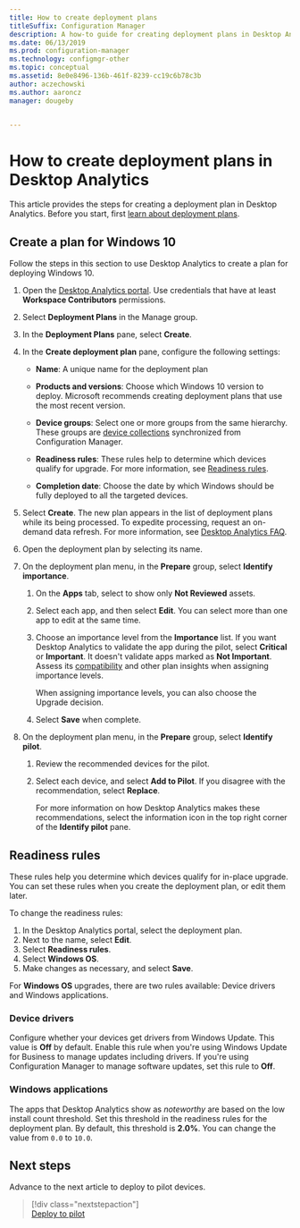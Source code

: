 ```yaml
---
title: How to create deployment plans
titleSuffix: Configuration Manager
description: A how-to guide for creating deployment plans in Desktop Analytics.
ms.date: 06/13/2019
ms.prod: configuration-manager
ms.technology: configmgr-other
ms.topic: conceptual
ms.assetid: 8e0e8496-136b-461f-8239-cc19c6b78c3b
author: aczechowski
ms.author: aaroncz
manager: dougeby


---
```


# How to create deployment plans in Desktop Analytics

This article provides the steps for creating a deployment plan in Desktop Analytics. Before you start, first [learn about deployment plans](/sccm/desktop-analytics/about-deployment-plans).

## Create a plan for Windows 10

Follow the steps in this section to use Desktop Analytics to create a plan for deploying Windows 10.

1. Open the [Desktop Analytics portal](https://aka.ms/desktopanalytics). Use credentials that have at least **Workspace Contributors** permissions.  

2. Select **Deployment Plans** in the Manage group.  

3. In the **Deployment Plans** pane, select **Create**.  

4. In the **Create deployment plan** pane, configure the following settings:  

    - **Name**: A unique name for the deployment plan  

    - **Products and versions**: Choose which Windows 10 version to deploy. Microsoft recommends creating deployment plans that use the most recent version.  

    - **Device groups**: Select one or more groups from the same hierarchy. These groups are [device collections](/configmgr/desktop-analytics/connect-configmgr#bkmk_Collections) synchronized from Configuration Manager.  

    - **Readiness rules**: These rules help to determine which devices qualify for upgrade. For more information, see [Readiness rules](#readiness-rules).  

    - **Completion date**: Choose the date by which Windows should be fully deployed to all the targeted devices.  

5. Select **Create**. The new plan appears in the list of deployment plans while its being processed. To expedite processing, request an on-demand data refresh. For more information, see [Desktop Analytics FAQ](/sccm/desktop-analytics/faq##can-i-reduce-the-amount-of-time-it-takes-for-data-to-refresh-in-my-desktop-analytics-portal).  

6. Open the deployment plan by selecting its name.  

7. On the deployment plan menu, in the **Prepare** group, select **Identify importance**.  

    1. On the **Apps** tab, select to show only **Not Reviewed** assets.  

    2. Select each app, and then select **Edit**. You can select more than one app to edit at the same time.  

    3. Choose an importance level from the **Importance** list. If you want Desktop Analytics to validate the app during the pilot, select **Critical** or **Important**. It doesn't validate apps marked as **Not Important**. Assess its [compatibility](/sccm/desktop-analytics/compat-assessment) and other plan insights when assigning importance levels.  

        When assigning importance levels, you can also choose the Upgrade decision.  

    4. Select **Save** when complete.  

8. On the deployment plan menu, in the **Prepare** group, select **Identify pilot**.  

    1. Review the recommended devices for the pilot.  

    2. Select each device, and select **Add to Pilot**. If you disagree with the recommendation, select **Replace**.  

        For more information on how Desktop Analytics makes these recommendations, select the information icon in the top right corner of the **Identify pilot** pane.

## Readiness rules

These rules help you determine which devices qualify for in-place upgrade. You can set these rules when you create the deployment plan, or edit them later.

To change the readiness rules:

1. In the Desktop Analytics portal, select the deployment plan.
1. Next to the name, select **Edit**.
1. Select **Readiness rules**.
1. Select **Windows OS**.
1. Make changes as necessary, and select **Save**.

For **Windows OS** upgrades, there are two rules available: Device drivers and Windows applications.

### Device drivers

Configure whether your devices get drivers from Windows Update. This value is **Off** by default. Enable this rule when you're using Windows Update for Business to manage updates including drivers. If you're using Configuration Manager to manage software updates, set this rule to **Off**.

### Windows applications

The apps that Desktop Analytics show as *noteworthy* are based on the low install count threshold. Set this threshold in the readiness rules for the deployment plan. By default, this threshold is **2.0%**. You can change the value from `0.0` to `10.0`.


## Next steps

Advance to the next article to deploy to pilot devices.
> [!div class="nextstepaction"]  
> [Deploy to pilot](/sccm/desktop-analytics/deploy-pilot)  
